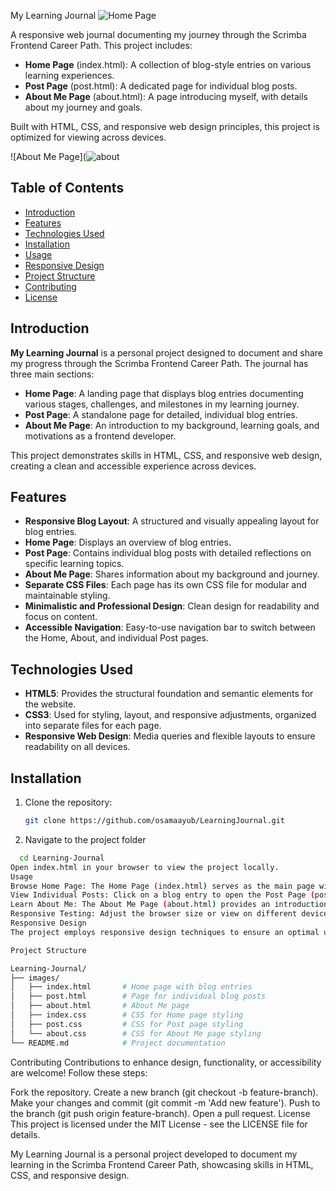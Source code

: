 

My Learning Journal
![Home Page](![home](https://github.com/user-attachments/assets/ff02f146-c0f9-467d-9044-c3969c4bad68))

A responsive web journal documenting my journey through the Scrimba Frontend Career Path. This project includes:
- **Home Page** (index.html): A collection of blog-style entries on various learning experiences.
- **Post Page** (post.html): A dedicated page for individual blog posts.
- **About Me Page** (about.html): A page introducing myself, with details about my journey and goals.

Built with HTML, CSS, and responsive web design principles, this project is optimized for viewing across devices.


![About Me Page](![about](https://github.com/user-attachments/assets/4c019116-30c2-47f9-9b6d-b411b9d2f7a8)


## Table of Contents
- [Introduction](#introduction)
- [Features](#features)
- [Technologies Used](#technologies-used)
- [Installation](#installation)
- [Usage](#usage)
- [Responsive Design](#responsive-design)
- [Project Structure](#project-structure)
- [Contributing](#contributing)
- [License](#license)

## Introduction
**My Learning Journal** is a personal project designed to document and share my progress through the Scrimba Frontend Career Path. The journal has three main sections:
- **Home Page**: A landing page that displays blog entries documenting various stages, challenges, and milestones in my learning journey.
- **Post Page**: A standalone page for detailed, individual blog entries.
- **About Me Page**: An introduction to my background, learning goals, and motivations as a frontend developer.

This project demonstrates skills in HTML, CSS, and responsive web design, creating a clean and accessible experience across devices.

## Features
- **Responsive Blog Layout**: A structured and visually appealing layout for blog entries.
- **Home Page**: Displays an overview of blog entries.
- **Post Page**: Contains individual blog posts with detailed reflections on specific learning topics.
- **About Me Page**: Shares information about my background and journey.
- **Separate CSS Files**: Each page has its own CSS file for modular and maintainable styling.
- **Minimalistic and Professional Design**: Clean design for readability and focus on content.
- **Accessible Navigation**: Easy-to-use navigation bar to switch between the Home, About, and individual Post pages.

## Technologies Used
- **HTML5**: Provides the structural foundation and semantic elements for the website.
- **CSS3**: Used for styling, layout, and responsive adjustments, organized into separate files for each page.
- **Responsive Web Design**: Media queries and flexible layouts to ensure readability on all devices.

## Installation
1. Clone the repository:
   ```bash
   git clone https://github.com/osamaayub/LearningJournal.git 
2. Navigate to the project folder
 ```bash
   cd Learning-Journal
Open index.html in your browser to view the project locally.
Usage
Browse Home Page: The Home Page (index.html) serves as the main page with a collection of blog entries summarizing my learning journey.
View Individual Posts: Click on a blog entry to open the Post Page (post.html) for detailed insights on specific topics.
Learn About Me: The About Me Page (about.html) provides an introduction to who I am, my goals, and what motivates me.
Responsive Testing: Adjust the browser size or view on different devices to see the responsive layout in action.
Responsive Design
The project employs responsive design techniques to ensure an optimal user experience on various devices. Media queries adjust font sizes, spacing, and layout based on the screen width, maintaining a clean look on mobile, tablet, and desktop screens.

Project Structure

Learning-Journal/
├── images/
│   ├── index.html       # Home page with blog entries
│   ├── post.html        # Page for individual blog posts
│   ├── about.html       # About Me page
│   ├── index.css        # CSS for Home page styling
│   ├── post.css         # CSS for Post page styling
│   └── about.css        # CSS for About Me page styling
└── README.md            # Project documentation

```
Contributing
Contributions to enhance design, functionality, or accessibility are welcome! Follow these steps:

Fork the repository.
Create a new branch (git checkout -b feature-branch).
Make your changes and commit (git commit -m 'Add new feature').
Push to the branch (git push origin feature-branch).
Open a pull request.
License
This project is licensed under the MIT License - see the LICENSE file for details.

My Learning Journal is a personal project developed to document my learning in the Scrimba Frontend Career Path, showcasing skills in HTML, CSS, and responsive design.

